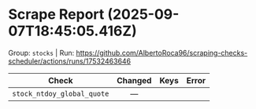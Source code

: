 # Scrape Report (2025-09-07T18:45:05.416Z)

Group: `stocks`  |  Run: https://github.com/AlbertoRoca96/scraping-checks-scheduler/actions/runs/17532463646

| Check | Changed | Keys | Error |
|---|:---:|:--|:--|
| `stock_ntdoy_global_quote` | — |  |  |
